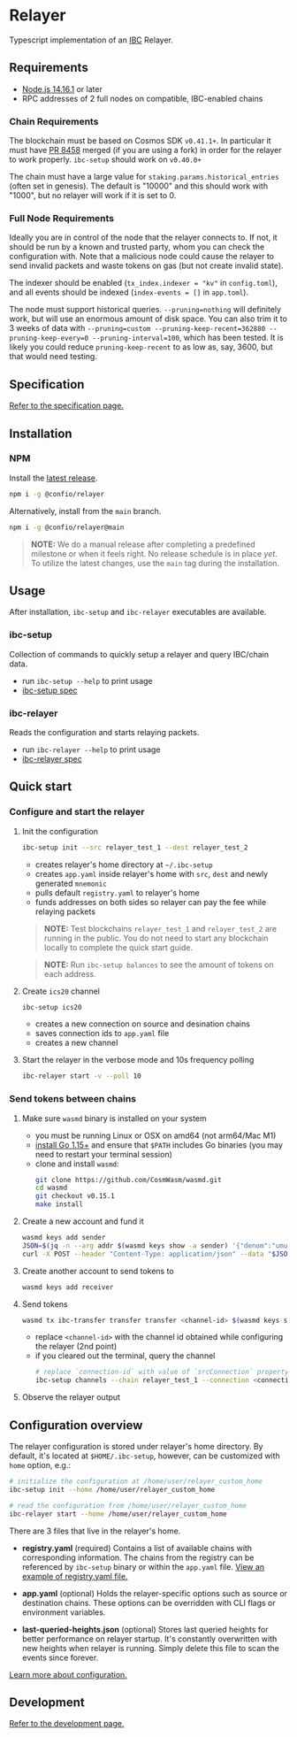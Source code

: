 # Relayer

Typescript implementation of an [IBC](https://ibcprotocol.org/) Relayer.

## Requirements

- [Node.js 14.16.1](https://nodejs.org/en/blog/release/v14.16.1/) or later
- RPC addresses of 2 full nodes on compatible, IBC-enabled chains

### Chain Requirements

The blockchain must be based on Cosmos SDK `v0.41.1+`. In particular it must have
[PR 8458](https://github.com/cosmos/cosmos-sdk/pull/8458) merged (if you are using a fork)
in order for the relayer to work properly. `ibc-setup` should work on `v0.40.0+`

The chain must have a large value for `staking.params.historical_entries` (often set in genesis).
The default is "10000" and this should work with "1000", but no relayer will work if it is set to 0.

### Full Node Requirements

Ideally you are in control of the node that the relayer connects to. If not, it should be run
by a known and trusted party, whom you can check the configuration with. Note that a malicious node
could cause the relayer to send invalid packets and waste tokens on gas (but not create invalid state).

The indexer should be enabled (`tx_index.indexer = "kv"` in `config.toml`),
and all events should be indexed (`index-events = []` in `app.toml`).

The node must support historical queries. `--pruning=nothing` will definitely work, but will use an
enormous amount of disk space. You can also trim it to 3 weeks of data with
`--pruning=custom --pruning-keep-recent=362880 --pruning-keep-every=0 --pruning-interval=100`, which has been
tested. It is likely you could reduce `pruning-keep-recent` to as low as, say, 3600, but that would need testing.

## Specification
[Refer to the specification page.](spec/index.md)
## Installation

### NPM

Install the [latest release](https://github.com/confio/ts-relayer/releases/latest).

```sh
npm i -g @confio/relayer
```

Alternatively, install from the `main` branch.

```sh
npm i -g @confio/relayer@main
```

> **NOTE:** We do a manual release after completing a predefined milestone or when it feels right. No release schedule is in place <em>yet</em>. To utilize the latest changes, use the `main` tag during the installation.

## Usage

After installation, `ibc-setup` and `ibc-relayer` executables are available.

### ibc-setup

Collection of commands to quickly setup a relayer and query IBC/chain data.

- run `ibc-setup --help` to print usage
- [ibc-setup spec](spec/ibc-setup.md)

### ibc-relayer

Reads the configuration and starts relaying packets.

- run `ibc-relayer --help` to print usage
- [ibc-relayer spec](spec/ibc-relayer.md)

## Quick start

### Configure and start the relayer

1. Init the configuration

   ```sh
   ibc-setup init --src relayer_test_1 --dest relayer_test_2
   ```

   - creates relayer's home directory at `~/.ibc-setup`
   - creates `app.yaml` inside relayer's home with `src`, `dest` and newly generated `mnemonic`
   - pulls default `registry.yaml` to relayer's home
   - funds addresses on both sides so relayer can pay the fee while relaying packets

   > **NOTE:** Test blockchains `relayer_test_1` and `relayer_test_2` are  running in the public. You do not need to start any blockchain locally to complete the quick start guide.

   > **NOTE:** Run `ibc-setup balances` to see the amount of tokens on each address.

2. Create `ics20` channel

   ```sh
   ibc-setup ics20
   ```

   - creates a new connection on source and desination chains
   - saves connection ids to `app.yaml` file
   - creates a new channel

3. Start the relayer in the verbose mode and 10s frequency polling
   ```sh
   ibc-relayer start -v --poll 10
   ```

### Send tokens between chains

1. Make sure `wasmd` binary is installed on your system
   - you must be running Linux or OSX on amd64 (not arm64/Mac M1)
   - [install Go 1.15+](https://golang.org/doc/install) and ensure that `$PATH` includes Go binaries (you may need to restart your terminal session)
   -  clone and install `wasmd`:
      ```sh
      git clone https://github.com/CosmWasm/wasmd.git
      cd wasmd
      git checkout v0.15.1
      make install
      ```

2. Create a new account and fund it

   ```sh
   wasmd keys add sender
   JSON=$(jq -n --arg addr $(wasmd keys show -a sender) '{"denom":"umuon","address":$addr}')
   curl -X POST --header "Content-Type: application/json" --data "$JSON" http://49.12.73.189:8001/credit
   ```

3. Create another account to send tokens to
   ```sh
   wasmd keys add receiver
   ```
4. Send tokens
   ```sh
   wasmd tx ibc-transfer transfer transfer <channel-id> $(wasmd keys show -a receiver) 200umuon --from $(wasmd keys show -a sender) --node http://168.119.254.205:26657 --chain-id network-1 --fees 2000umuon
   ```
   - replace `<channel-id>` with the channel id obtained while configuring the relayer (2nd point)
   - if you cleared out the terminal, query the channel
     ```sh
     # replace `connection-id` with value of `srcConnection` property from `~/.ibc-setup/app.yaml` file
     ibc-setup channels --chain relayer_test_1 --connection <connection-id>
     ```
5. Observe the relayer output

## Configuration overview

The relayer configuration is stored under relayer's home directory. By default, it's located at `$HOME/.ibc-setup`, however, can be customized with `home` option, e.g.:
```sh
# initialize the configuration at /home/user/relayer_custom_home
ibc-setup init --home /home/user/relayer_custom_home

# read the configuration from /home/user/relayer_custom_home
ibc-relayer start --home /home/user/relayer_custom_home
```

There are 3 files that live in the relayer's home.

- **registry.yaml** (required)
   Contains a list of available chains with corresponding information. The chains from the registry can be referenced by `ibc-setup` binary or within the `app.yaml` file. [View an example of registry.yaml file.](demo/registry.yaml)

- **app.yaml** (optional)
   Holds the relayer-specific options such as source or destination chains. These options can be overridden with CLI flags or environment variables.
- **last-queried-heights.json** (optional)
  Stores last queried heights for better performance on relayer startup. It's constantly overwritten with new heights when relayer is running. Simply delete this file to scan the events since forever.

[Learn more about configuration.](spec/config.md)

## Development
[Refer to the development page.](DEVELOPMENT.md)

